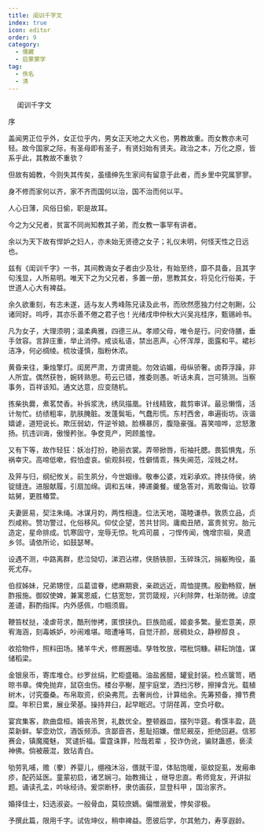 ```yaml
---
title: 闺训千字文
index: true
icon: editor
order: 9
category:
  - 儒藏
  - 启蒙蒙学
tag:
  - 佚名
  - 清
---
```

　
闺训千字文  

序  

盖闻男正位乎外，女正位乎内，男女正天地之大义也，男教故重。而女教亦未可轻。故今国家之际，有圣母即有圣子，有贤妇始有贤夫。政治之本，万化之原，皆系乎此，其教故不重欤？  

但故有姆教，今则失其传矣，虽缙绅先生家间有留意于此者，而乡里中究属寥寥。  

身不修而家何以齐，家不齐而国何以治，国不治而何以平。  

人心日薄，风俗日偷，职是故耳。  

今之为父兄者，贫富不同尚知教其子弟，而女教一事罕有讲者。  

余以为天下故有悍妒之妇人，亦未始无贤德之女子；礼仪未明，何怪天性之日远也。  

兹有《闺训千字》一书，其间教诲女子者由少及壮，有始至终，靡不具备，且其字句浅显，人所易明。唯天下之为父兄者，多置一册，思教其女，将见化行俗美，于世道人心大有裨益。  

余久欲重刻，有志未遂，适与友人秀峰陈兄读及此书，而欣然愿独力付之剞劂，公诸同好。呜呼，其亦乐善不倦之君子也！光绪戌申仲秋大兴吴兆桂序，甄锡岭书。  

凡为女子，大理须明；温柔典雅，四德三从。孝顺父母，唯令是行。问安侍膳，垂手敛容。言辞庄重，举止消停。戒谈私语，禁出恶声。心怀浑厚，面露和平。裙衫洁净，何必绸绫。梳妆谨慎，脂粉休浓。  

黄昏来往，秉烛擎灯。闺房严肃，方谓贤能。勿效谄媚，毋纵骄奢。卤莽浮躁，非人所宜。偶然获咎，婉转熟思。苟云已错，推委则愚。听话未真，岂可猜测。当察事务，百祥该知。通文达意，应变随机。  

拣柴执爨，煮茗焚香。补拆浆洗，绣凤描凰。针线精致，裁剪审详。最忌懒惰，活计匆忙。纺绩粗率，肮肤腌脏。发蓬鬓垢，气蠢形慌。东村西舍，串遍街坊。诙谐嬉谑，道短说长。欺压弱幼，忤逆爷娘。脸横暴厉，腹隐豪强。喜笑喧哗，忿怒激扬。抗违训诲，傲慢矜张。争奁竞产，罔顾羞惶。  

又有下等，故作轻狂：妖冶打扮，艳丽衣裳。弄带掀唇，衔袖托腮。畏狐惧鬼，乐祸幸灾。高啼低嗽，假怕虚哀。偷观斜视，性僻情乖，殊失阃范，淫贱之材。  

及笄与归，纲纪攸关。前生夙分，今世姻缘。敬奉公婆，戏彩承欢。搀扶侍侯，纳锭缝连。进服献履，引扇加绵。调和五味，捧递羹餐。缓急答对，焉敢侮讪。钦尊姑舅，更胜椿萱。  

夫妻匪易，契注朱绳。冰谋月妁，两性相逢。位法天地，蔼睦谦恭。敦质立品，贞烈咸称。赞功警过，化俗移风。仰仗企望，苦共甘同。庸痴丑陋，富贵贫穷。胎元造定，星命排成。饥寒固守，宠辱无惊。牝鸡司晨 ，刁悍传闻，愧增宗祖，臭遗乡邻。请依所论，如鼓瑟琴。  

设遇不测，中路离群，悲泣恸切，涕泗沾襟，侠肠铁胆，玉碎珠沉，捐躯殉役，虽死尤存。  

伯叔姊妹，兄弟甥侄，瓜葛谊眷，缌麻期衰，亲疏远近，周恤提携。殷勤畅叙，酬酢报施。御奴使婢，兼寓恩威，仁慈宽恕，赏罚箴规，兴利除弊，杜渐防微。谅度差谴，斟酌指挥。内外感佩，巾帼须眉。  

鞭笞杖挞，凌虐苛求，酷刑惨拷，匿恨挟仇。巨族勋戚，姬妾多繁。量宏意美，原宥海涵，刻毒嫉妒，吵闹难堪。暗遭唾骂，自觉汗颜，居稠处众，静穆醇良 。  

收拾物件，照料田场。猪羊牛犬，修厩圈墙。孳牲牧放，喂秕饲糠。耕耘饷馌，谋储稻梁。  

金银泉币，寄库堆仓。纱罗丝绢，贮柜盛箱。油盐酱醋，罐瓮封装。检点箧笥，晒晾书章。俾免抛弃，鼠窃虫伤。楼台亭榭，屋宇庭堂，洒扫污秽，擦掸含光。载植树木，讨究蚕桑。布帛取资，织染弗荒。去奢尚俭，计算绌余。先筹预备，撙节费糜。年积日累，展业荣基。操持井臼，起早眠迟。寸阴荏苒，空负吁欷。  

宴宾集客，款曲盘桓。婚丧吊贺，礼数优全。整顿器皿，摆列华筵。肴馔丰盈，蔬菜新鲜。挈壶劝饮，酒饭频添。贪鄙啬吝，惹耻招嫌。僧尼觋巫，拒绝回避。信邪赛会，镇魔魇魅， 冥谴折福。雷霆诛罪，险哉若辈 ，狡诈伪讹，骗财蛊惑，亵渎神佛。倘被蔽混，致玷青白。  

劬劳乳哺，赡（豢）养婴儿，绷襁沐浴，偎就干湿，体贴饱暖，驱蚊捉虱，发瘢串疹，配药延医。童蒙初启，诸艺娴刁。始教揖让 ，继导忠直。希师覓友，开讲拟题。诵读孔孟，吟咏经诗。爰崇断杼，隶仿画荻，显登科甲 ，国治家齐。  

婚择佳士，妇选淑姿。一般骨血，莫较庶嫡。偏憎溺爱，悖矣谬极。  

予撰此篇，限用千字。试佐坤仪，稍申裨益。愿彼后学，尔其勉力，寿享遐龄。  
